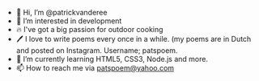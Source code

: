 - 👋 Hi, I’m @patrickvanderee
- 👀 I’m interested in development
- 🔥 I've got a big passion for outdoor cooking
- 🖊️ I love to write poems every once in a while. (my poems are in Dutch and posted on Instagram. Username; patspoem.
- 🌱 I’m currently learning HTML5, CSS3, Node.js and more. 
- 📫 How to reach me via patspoem@yahoo.com

<!---
patrickvanderee/patrickvanderee is a ✨ special ✨ repository because its `README.md` (this file) appears on your GitHub profile.
You can click the Preview link to take a look at your changes.
--->
